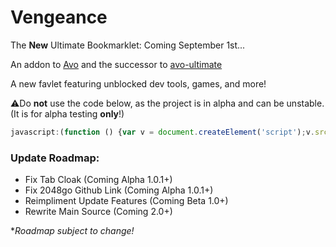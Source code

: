# Vengeance
The **New** Ultimate Bookmarklet: Coming September 1st...

An addon to [Avo](https://github.com/FogNetwork/Avo) and the successor to [avo-ultimate](https://github.com/Browncha023/avo-ultimate)

A new favlet featuring unblocked dev tools, games, and more!

⚠️Do **not** use the code below, as the project is in alpha and can be unstable. (It is for alpha testing **only**!)

```js
javascript:(function () {var v = document.createElement('script');v.src = 'https://cdn.jsdelivr.net/gh/Browncha023/Vengeance@v1.0.1-alpha/script.min.js';document.body.appendChild(v);}())
```

### Update Roadmap:
- Fix Tab Cloak (Coming Alpha 1.0.1+)
- Fix 2048go Github Link (Coming Alpha 1.0.1+)
- Reimpliment Update Features (Coming Beta 1.0+)
- Rewrite Main Source (Coming 2.0+)

**Roadmap subject to change!*
